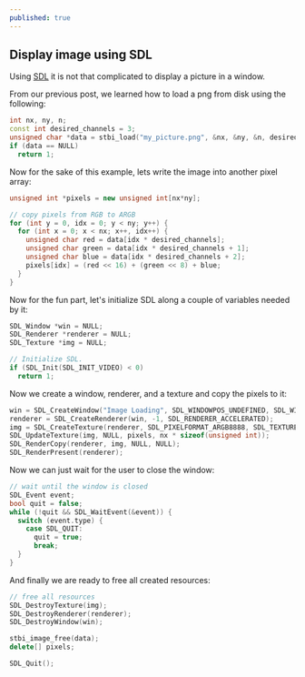 ```yaml
---
published: true
---
```

## Display image using SDL

Using [SDL](https://www.libsdl.org/) it is not that complicated to display a picture in a window.

From our previous post, we learned how to load a png from disk using the following:

```cpp
int nx, ny, n;
const int desired_channels = 3;
unsigned char *data = stbi_load("my_picture.png", &nx, &ny, &n, desired_channels);
if (data == NULL)
  return 1;
```

Now for the sake of this example, lets write the image into another pixel array:

```cpp
unsigned int *pixels = new unsigned int[nx*ny];

// copy pixels from RGB to ARGB
for (int y = 0, idx = 0; y < ny; y++) {
  for (int x = 0; x < nx; x++, idx++) {
    unsigned char red = data[idx * desired_channels];
    unsigned char green = data[idx * desired_channels + 1];
    unsigned char blue = data[idx * desired_channels + 2];
    pixels[idx] = (red << 16) + (green << 8) + blue;
  }
}
```

Now for the fun part, let's initialize SDL along a couple of variables needed by it:

```cpp
SDL_Window *win = NULL;
SDL_Renderer *renderer = NULL;
SDL_Texture *img = NULL;

// Initialize SDL.
if (SDL_Init(SDL_INIT_VIDEO) < 0)
  return 1;
```

Now we create a window, renderer, and a texture and copy the pixels to it:

```cpp
win = SDL_CreateWindow("Image Loading", SDL_WINDOWPOS_UNDEFINED, SDL_WINDOWPOS_UNDEFINED, nx, ny, 0);
renderer = SDL_CreateRenderer(win, -1, SDL_RENDERER_ACCELERATED);
img = SDL_CreateTexture(renderer, SDL_PIXELFORMAT_ARGB8888, SDL_TEXTUREACCESS_STATIC, nx, ny);
SDL_UpdateTexture(img, NULL, pixels, nx * sizeof(unsigned int));
SDL_RenderCopy(renderer, img, NULL, NULL);
SDL_RenderPresent(renderer);
```

Now we can just wait for the user to close the window:

```cpp
// wait until the window is closed
SDL_Event event;
bool quit = false;
while (!quit && SDL_WaitEvent(&event)) {
  switch (event.type) {
    case SDL_QUIT:
      quit = true;
      break;
  }
}
```

And finally we are ready to free all created resources:

```cpp
// free all resources
SDL_DestroyTexture(img);
SDL_DestroyRenderer(renderer);
SDL_DestroyWindow(win);

stbi_image_free(data);
delete[] pixels;

SDL_Quit();
```
